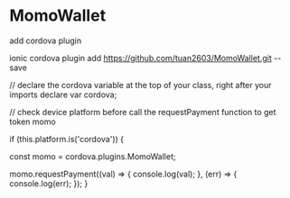 # MomoWallet

add cordova plugin

ionic cordova plugin add https://github.com/tuan2603/MomoWallet.git --save

// declare the cordova variable at the top of your class, right after your imports 
declare var cordova;

// check device platform before call the requestPayment function  to get token momo

if (this.platform.is('cordova')) {

const momo = cordova.plugins.MomoWallet;

momo.requestPayment((val) => {
          console.log(val);
        },
        (err) => {
            console.log(err);
        });
}
